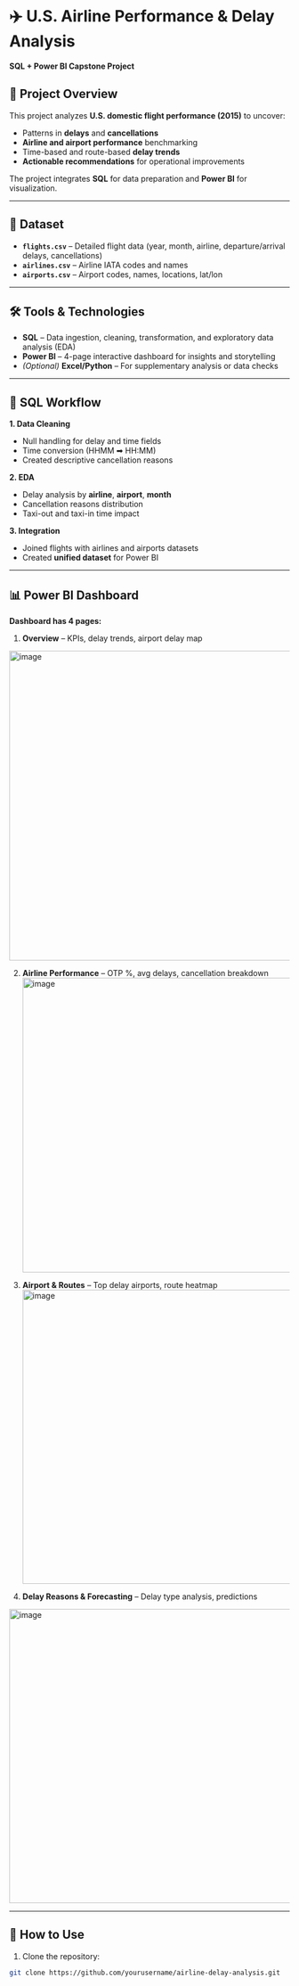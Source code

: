 # ✈️ U.S. Airline Performance & Delay Analysis  
**SQL + Power BI Capstone Project**

## 📌 Project Overview
This project analyzes **U.S. domestic flight performance (2015)** to uncover:
- Patterns in **delays** and **cancellations**  
- **Airline and airport performance** benchmarking  
- Time-based and route-based **delay trends**  
- **Actionable recommendations** for operational improvements  

The project integrates **SQL** for data preparation and **Power BI** for visualization.

---

## 📂 Dataset

- **`flights.csv`** – Detailed flight data (year, month, airline, departure/arrival delays, cancellations)  
- **`airlines.csv`** – Airline IATA codes and names  
- **`airports.csv`** – Airport codes, names, locations, lat/lon  

---

## 🛠 Tools & Technologies
- **SQL** – Data ingestion, cleaning, transformation, and exploratory data analysis (EDA)  
- **Power BI** – 4-page interactive dashboard for insights and storytelling  
- *(Optional)* **Excel/Python** – For supplementary analysis or data checks  

---

## 📑 SQL Workflow
**1. Data Cleaning**
- Null handling for delay and time fields  
- Time conversion (HHMM ➡ HH:MM)  
- Created descriptive cancellation reasons  

**2. EDA**
- Delay analysis by **airline**, **airport**, **month**  
- Cancellation reasons distribution  
- Taxi-out and taxi-in time impact  

**3. Integration**
- Joined flights with airlines and airports datasets  
- Created **unified dataset** for Power BI  

---

## 📊 Power BI Dashboard
**Dashboard has 4 pages:**
1. **Overview** – KPIs, delay trends, airport delay map
  <img width="940" height="556" alt="image" src="https://github.com/user-attachments/assets/335757e2-f13b-4dd8-9095-bef3a5e22236" />

2. **Airline Performance** – OTP %, avg delays, cancellation breakdown
    <img width="940" height="529" alt="image" src="https://github.com/user-attachments/assets/5a4a4f27-cb83-49cb-a83a-f821b8239ebc" />

3. **Airport & Routes** – Top delay airports, route heatmap
   <img width="940" height="528" alt="image" src="https://github.com/user-attachments/assets/0e763d16-7bca-466e-9b70-8f3bf7f76f73" />

4. **Delay Reasons & Forecasting** – Delay type analysis, predictions  
<img width="940" height="528" alt="image" src="https://github.com/user-attachments/assets/8b52efb9-a343-41e2-890b-5a351aa9e75b" />



---

## 🚀 How to Use
1. Clone the repository:
```bash
git clone https://github.com/yourusername/airline-delay-analysis.git

